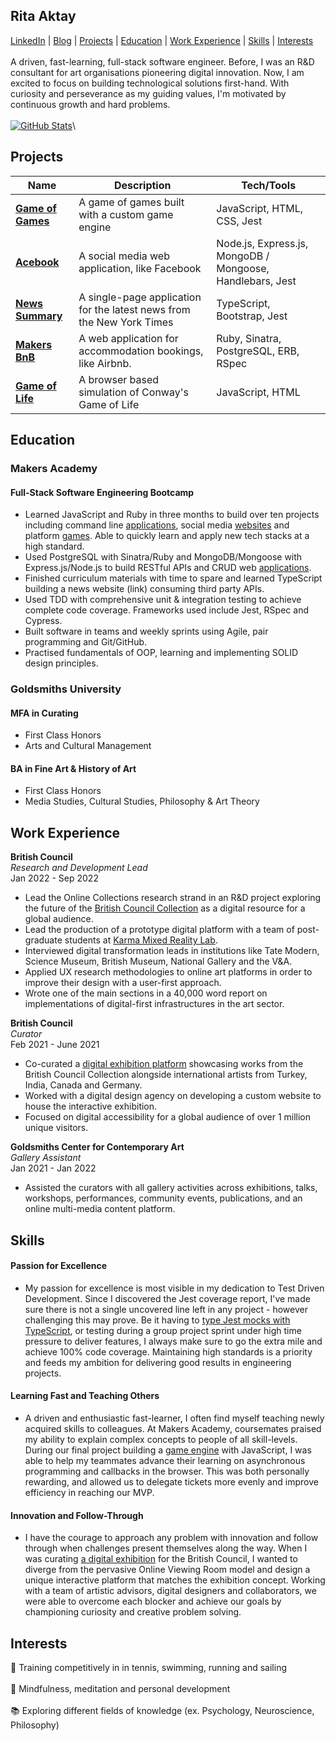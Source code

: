 ## Rita Aktay

[LinkedIn](https://www.linkedin.com/in/rita-aktay/) | [Blog](https://medium.com/@rita.aktay) | [Projects](#projects) |  [Education](#education) | [Work Experience](#work-experience) | [Skills](#skills) | [Interests](#interests)\
\
A driven, fast-learning, full-stack software engineer. Before, I was an R&D consultant for art organisations pioneering digital innovation. Now, I am excited to focus on building technological solutions first-hand. With curiosity and perseverance as my guiding values, I'm motivated by continuous growth and hard problems.\
\
[![GitHub Stats](https://github-readme-stats.vercel.app/api?username=ritaaktay&theme=dark)](https://github.com/anuraghazra/github-readme-stats)\

## Projects

| Name                         | Description       | Tech/Tools        |
| ---------------------------- | ----------------- | ----------------- |
| [**Game of Games**](https://github.com/ritaaktay/game-of-games) | A game of games built with a custom game engine | JavaScript, HTML, CSS, Jest |
| [**Acebook**](https://github.com/ritaaktay/acebook)  | A social media web application, like Facebook | Node.js, Express.js, MongoDB / Mongoose, Handlebars, Jest |
| [**News Summary**](https://github.com/ritaaktay/news-summary) | A single-page application for the latest news from the New York Times | TypeScript, Bootstrap, Jest |
| [**Makers BnB**](https://github.com/ritaaktay/makers-bnb) | A web application for accommodation bookings, like Airbnb. | Ruby, Sinatra, PostgreSQL, ERB, RSpec |
| [**Game of Life**](https://github.com/ritaaktay/game-of-life) | A browser based simulation of Conway's Game of Life | JavaScript, HTML |


## Education

### Makers Academy

#### **Full-Stack Software Engineering Bootcamp**
* Learned JavaScript and Ruby in three months to build over ten projects including command line
[applications](https://github.com/ritaaktay/battleships), social media [websites](https://github.com/ritaaktay/acebook) and platform [games](https://github.com/ritaaktay/game-of-games). Able to quickly learn and apply
new tech stacks at a high standard.
* Used PostgreSQL with Sinatra/Ruby and MongoDB/Mongoose with Express.js/Node.js to build
RESTful APIs and CRUD web [applications](https://github.com/ritaaktay/makers-bnb/).
* Finished curriculum materials with time to spare and learned TypeScript building a news website (link)
consuming third party APIs.
* Used TDD with comprehensive unit & integration testing to achieve complete code coverage. Frameworks
used include Jest, RSpec and Cypress.
* Built software in teams and weekly sprints using Agile, pair programming and Git/GitHub.
* Practised fundamentals of OOP, learning and implementing SOLID design principles.

### Goldsmiths University

#### **MFA in Curating**
* First Class Honors
* Arts and Cultural Management
         
#### **BA in Fine Art & History of Art**
* First Class Honors
* Media Studies, Cultural Studies, Philosophy & Art Theory

## Work Experience

**British Council**\
_Research and Development Lead_\
Jan 2022 - Sep 2022
* Lead the Online Collections research strand in an R&D project exploring the future of the [British Council Collection](http://visualarts.britishcouncil.org/collection) as a digital resource for a global audience.
* Lead the production of a prototype digital platform with a team of post-graduate students at [Karma Mixed Reality Lab](https://karma.ku.edu.tr/en/karmalab).
* Interviewed digital transformation leads in institutions like Tate Modern, Science Museum, British Museum, National Gallery and the V&A.
* Applied UX research methodologies to online art platforms in order to improve their design with a user-first approach.
* Wrote one of the main sections in a 40,000 word report on implementations of digital-first infrastructures in the art sector.

**British Council**\
_Curator_\
Feb 2021 - June 2021
* Co-curated a [digital exhibition platform](https://www.youtube.com/embed/LNAeUhAHJgQ?feature=oembed) showcasing works from the British Council Collection alongside
international artists from Turkey, India, Canada and Germany.
* Worked with a digital design agency on developing a custom website to house the interactive exhibition.
* Focused on digital accessibility for a global audience of over 1 million unique visitors.

**Goldsmiths Center for Contemporary Art**\
_Gallery Assistant_\
Jan 2021 - Jan 2022
* Assisted the curators with all gallery activities across exhibitions, talks, workshops, performances,
community events, publications, and an online multi-media content platform.

## Skills

#### Passion for Excellence

- My passion for excellence is most visible in my dedication to Test Driven Development. Since I discovered the Jest coverage report, I've made sure there is not a single uncovered line left in any project - however challenging this may prove. Be it having to [type Jest mocks with TypeScript](https://medium.com/@rita.aktay/makers-mocking-typescript-jest-dc917f3db9f3), or testing during a group project sprint under high time pressure to deliver features, I always make sure to go the extra mile and achieve 100% code coverage. Maintaining high standards is a priority and feeds my ambition for delivering good results in engineering projects.

#### Learning Fast and Teaching Others 

- A driven and enthusiastic fast-learner, I often find myself teaching newly acquired skills to colleagues. At Makers Academy, coursemates praised my ability to explain complex concepts to people of all skill-levels. During our final project building a [game engine](https://github.com/ritaaktay/game-of-games) with JavaScript, I was able to help my teammates advance their learning on asynchronous programming and callbacks in the browser. This was both personally rewarding, and allowed us to delegate tickets more evenly and improve efficiency in reaching our MVP.


#### Innovation and Follow-Through 

- I have the courage to approach any problem with innovation and follow through when challenges present themselves along the way. When I was curating [a digital exhibition](https://www.youtube.com/embed/LNAeUhAHJgQ?feature=oembed) for the British Council, I wanted to diverge from the pervasive Online Viewing Room model and design a unique interactive platform that matches the exhibition concept. Working with a team of artistic advisors, digital designers and collaborators, we were able to overcome each blocker and achieve our goals by championing curiosity and creative problem solving.


## Interests

🎾  Training competitively in in tennis, swimming, running and sailing\
\
🧘  Mindfulness, meditation and personal development\
\
📚  Exploring different fields of knowledge (ex. Psychology, Neuroscience, Philosophy)
